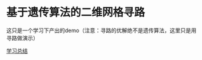 # 基于遗传算法的二维网格寻路

这只是一个学习下产出的demo（注意：寻路的优解绝不是遗传算法，这里只是用寻路做演示）

[学习总结](https://internal-kingfisher-10e.notion.site/e3e1f82143704d6fbd96f9d909fbddec)
